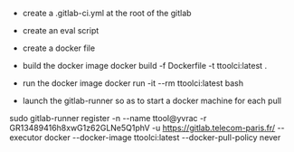 - create a .gitlab-ci.yml at the root of the gitlab

- create an eval script

- create a docker file

- build the docker image
docker build -f Dockerfile -t ttoolci:latest .

- run the docker image
docker run -it --rm ttoolci:latest bash


- launch the gitlab-runner so as to start a docker machine for each pull

sudo gitlab-runner register -n --name ttool@yvrac -r GR13489416h8xwG1z62GLNe5Q1phV -u https://gitlab.telecom-paris.fr/ --executor docker --docker-image ttoolci:latest --docker-pull-policy never
